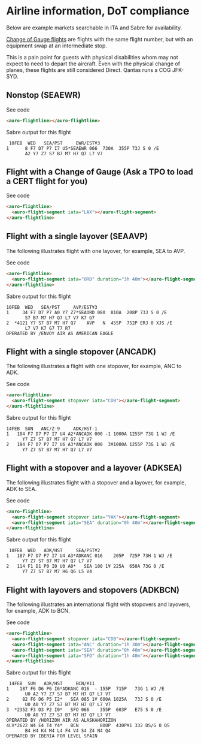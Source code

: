 # Airline information, DoT compliance

Below are example markets searchable in ITA and Sabre for availability.

[Change of Gauge flights](https://www.travelweekly.com/Mark-Pestronk/Agents-must-identify-change-of-gauge-services)  are flights with the same flight number, but with an equipment swap at an intermediate stop.

This is a pain point for guests with physical disabilities whom may not expect to need to depart the aircraft. Even with the physical change of planes, these flights are still considered Direct. Qantas runs a COG JFK-SYD.

## Nonstop (SEAEWR)

<div class="exampleWrapper">
  <auro-flightline></auro-flightline>
</div>

<auro-accordion lowProfile justifyRight>
  <span slot="trigger">See code</span>

  ```html
  <auro-flightline></auro-flightline>
  ```

  Sabre output for this flight

  ```
   10FEB  WED   SEA/PST     EWR/EST¥3
1      8 F7 D7 P7 I7 U5*SEAEWR 066  730A  355P 73J S 0 /E
         A2 Y7 Z7 S7 B7 M7 H7 Q7 L7 V7
  ```

</auro-accordion>

## Flight with a Change of Gauge (Ask a TPO to load a CERT flight for you)

<div class="exampleWrapper">
  <auro-flightline>
    <auro-flight-segment iata="LAX"></auro-flight-segment>
  </auro-flightline>
</div>

<auro-accordion lowProfile justifyRight>
  <span slot="trigger">See code</span>

  ```html
  <auro-flightline>
    <auro-flight-segment iata="LAX"></auro-flight-segment>
  </auro-flightline>
  ```

<auro-accordion>

## Flight with a single layover (SEAAVP)

The following illustrates flight with one layover, for example, SEA to AVP.

<div class="exampleWrapper">
  <auro-flightline>
    <auro-flight-segment iata="ORD" duration="3h 40m"></auro-flight-segment>
  </auro-flightline>
</div>

<auro-accordion lowProfile justifyRight>
  <span slot="trigger">See code</span>

  ```html
  <auro-flightline>
    <auro-flight-segment iata="ORD" duration="3h 40m"></auro-flight-segment>
  </auro-flightline>
  ```

Sabre output for this flight

  ```
 10FEB  WED   SEA/PST     AVP/EST¥3
1     34 F7 D7 P7 A0 Y7 Z7*SEAORD 080  810A  208P 73J S 0 /E
         S7 B7 M7 H7 Q7 L7 V7 K7 G7
2  *4121 Y7 S7 B7 M7 H7 Q7    AVP   N  455P  752P ERJ 0 XJS /E
         L7 V7 K7 G7 T7 R7
OPERATED BY /ENVOY AIR AS AMERICAN EAGLE
  ```

</auro-accordion>

## Flight with a single stopover (ANCADK)

The following illustrates a flight with one stopover, for example, ANC to ADK.


<div class="exampleWrapper">
  <auro-flightline>
    <auro-flight-segment stopover iata="CDB"></auro-flight-segment>
  </auro-flightline>
</div>

<auro-accordion lowProfile justifyRight>
  <span slot="trigger">See code</span>

  ```html
  <auro-flightline>
    <auro-flight-segment stopover iata="CDB"></auro-flight-segment>
  </auro-flightline>
  ```

  Sabre output for this flight

  ```
 14FEB  SUN   ANC/Z-9     ADK/HST-1
1   184 F7 D7 P7 I7 U4 A2*ANCADK 000 -1 1000A 1255P 73G 1 WJ /E
        Y7 Z7 S7 B7 M7 H7 Q7 L7 V7
2   184 F7 D7 P7 I7 U6 A3*ANCADK 000  3¥1000A 1255P 73G 1 WJ /E
        Y7 Z7 S7 B7 M7 H7 Q7 L7 V7
  ```

</auro-accordion>

## Flight with a stopover and a layover (ADKSEA)

The following illustrates flight with a stopover and a layover, for example, ADK to SEA.


<div class="exampleWrapper">
  <auro-flightline>
    <auro-flight-segment stopover iata="YAK"></auro-flight-segment>
    <auro-flight-segment iata="SEA" duration="0h 40m"></auro-flight-segment>
  </auro-flightline>
</div>

<auro-accordion lowProfile justifyRight>
  <span slot="trigger">See code</span>

  ```html
  <auro-flightline>
    <auro-flight-segment stopover iata="YAK"></auro-flight-segment>
    <auro-flight-segment iata="SEA" duration="0h 40m"></auro-flight-segment>
  </auro-flightline>
  ```

  Sabre output for this flight

  ```
   10FEB  WED   ADK/HST     SEA/PST¥2
1   187 F7 D7 P7 I7 U4 A3*ADKANC 016    205P  725P 73H 1 WJ /E
        Y7 Z7 S7 B7 M7 H7 Q7 L7 V7
2   114 F1 D1 P0 I0 U0 A0*   SEA 100 1¥ 225A  650A 73G 0 /E
        Y7 Z7 S7 B7 M7 H6 Q6 L5 V4
  ```

</auro-accordion>

## Flight with layovers and stopovers (ADKBCN)

The following illustrates an international flight with stopovers and layovers, for example, ADK to BCN.

<div class="exampleWrapper">
  <auro-flightline>
    <auro-flight-segment stopover iata="YAK"></auro-flight-segment>
    <auro-flight-segment stopover iata="WRG"></auro-flight-segment>
    <auro-flight-segment iata="SEA" duration="0h 40m"></auro-flight-segment>
    <auro-flight-segment iata="BOS" duration="1h 40m"></auro-flight-segment>
    <auro-flight-segment iata="DUB" duration="13h 40m"></auro-flight-segment>
  </auro-flightline>
</div>

<auro-accordion lowProfile justifyRight>
  <span slot="trigger">See code</span>

  ```html
  <auro-flightline>
    <auro-flight-segment stopover iata="CDB"></auro-flight-segment>
    <auro-flight-segment iata="ANC" duration="1h 30m"></auro-flight-segment>
    <auro-flight-segment iata="SEA" duration="0h 40m"></auro-flight-segment>
    <auro-flight-segment iata="SFO" duration="1h 40m"></auro-flight-segment>
  </auro-flightline>
  ```

  Sabre output for this flight

  ```
   14FEB  SUN   ADK/HST     BCN/¥11
1    187 F6 D6 P6 I6*ADKANC 016  - 155P  715P   73G 1 WJ /E
         U0 A2 Y7 Z7 S7 B7 M7 H7 Q7 L7 V7
2     82 F6 D6 P5 I2*   SEA 085 1¥ 600A 1025A   73J S 0 /E
         U0 A0 Y7 Z7 S7 B7 M7 H7 Q7 L7 V7
3  *2352 F3 D3 P2 I0*   SFO 066    355P  603P   E75 S 0 /E
         U0 A0 Y7 Z7 S7 B7 M7 H7 Q7 L7 V7
OPERATED BY /HORIZON AIR AS ALASKAHORIZON
4LV*2622 W4 E4 T4 Y4*   BCN        800P  430P¥1 332 DS/G 0 QS
         B4 H4 K4 M4 L4 F4 V4 S4 Z4 N4 Q4
OPERATED BY IBERIA FOR LEVEL SPAIN
  ```

</auro-accordion>
